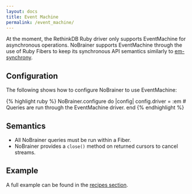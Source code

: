 ```yaml
---
layout: docs
title: Event Machine
permalink: /event_machine/
---
```


At the moment, the RethinkDB Ruby driver only supports EventMachine for
asynchronous operations. NoBrainer supports EventMachine through the use of Ruby
Fibers to keep its synchronous API semantics similarly to
[em-synchrony](https://github.com/igrigorik/em-synchrony).

## Configuration

The following shows how to configure NoBrainer to use EventMachine:

{% highlight ruby %}
NoBrainer.configure do |config|
  config.driver = :em # Queries are run through the EventMachine driver.
end
{% endhighlight %}

## Semantics

* All NoBrainer queries must be run within a Fiber.
* NoBrainer provides a `close()` method on returned cursors to cancel streams.

## Example

A full example can be found in the [recipes section](/docs/real_time_tutorial/).
